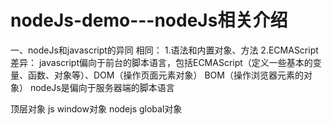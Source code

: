 # nodeJs-demo---nodeJs相关介绍
一、nodeJs和javascript的异同
相同：
  1.语法和内置对象、方法
  2.ECMAScript
差异：
  javascript偏向于前台的脚本语言，包括ECMAScript（定义一些基本的变量、函数、对象等）、DOM（操作页面元素对象） BOM（操作浏览器元素的对象）
   nodeJs是偏向于服务器端的脚本语言

   顶层对象     js   window对象
                nodejs  global对象



